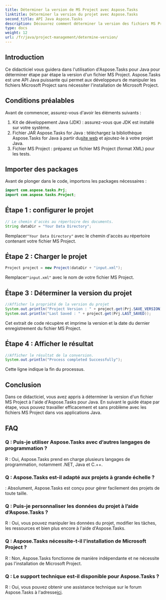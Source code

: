 ```yaml
---
title: Déterminer la version de MS Project avec Aspose.Tasks
linktitle: Déterminer la version du projet avec Aspose.Tasks
second_title: API Java Aspose.Tasks
description: Découvrez comment déterminer la version des fichiers MS Project par programme à l'aide d'Aspose.Tasks pour Java. Guide étape par étape avec des exemples de code.
type: docs
weight: 12
url: /fr/java/project-management/determine-version/
---
```

## Introduction
Ce didacticiel vous guidera dans l'utilisation d'Aspose.Tasks pour Java pour déterminer étape par étape la version d'un fichier MS Project. Aspose.Tasks est une API Java puissante qui permet aux développeurs de manipuler les fichiers Microsoft Project sans nécessiter l'installation de Microsoft Project.
## Conditions préalables
Avant de commencer, assurez-vous d'avoir les éléments suivants :
1. Kit de développement Java (JDK) : assurez-vous que JDK est installé sur votre système.
2.  Fichier JAR Aspose.Tasks for Java : téléchargez la bibliothèque Aspose.Tasks for Java à partir du[site web](https://releases.aspose.com/tasks/java/) et ajoutez-le à votre projet Java.
3. Fichier MS Project : préparez un fichier MS Project (format XML) pour les tests.

## Importer des packages
Avant de plonger dans le code, importons les packages nécessaires :
```java
import com.aspose.tasks.Prj;
import com.aspose.tasks.Project;
```
## Étape 1 : configurer le projet
```java
// Le chemin d'accès au répertoire des documents.
String dataDir = "Your Data Directory";
```
 Remplacer`"Your Data Directory"` avec le chemin d'accès au répertoire contenant votre fichier MS Project.
## Étape 2 : Charger le projet
```java
Project project = new Project(dataDir + "input.xml");
```
 Remplacer`"input.xml"` avec le nom de votre fichier MS Project.
## Étape 3 : Déterminer la version du projet
```java
//Afficher la propriété de la version du projet
System.out.println("Project Version : " + project.get(Prj.SAVE_VERSION));
System.out.println("Last Saved : " + project.get(Prj.LAST_SAVED));
```
Cet extrait de code récupère et imprime la version et la date du dernier enregistrement du fichier MS Project.
## Étape 4 : Afficher le résultat
```java
//Afficher le résultat de la conversion.
System.out.println("Process completed Successfully");
```
Cette ligne indique la fin du processus.

## Conclusion
Dans ce didacticiel, vous avez appris à déterminer la version d'un fichier MS Project à l'aide d'Aspose.Tasks pour Java. En suivant le guide étape par étape, vous pouvez travailler efficacement et sans problème avec les fichiers MS Project dans vos applications Java.

## FAQ
### Q : Puis-je utiliser Aspose.Tasks avec d’autres langages de programmation ?
R : Oui, Aspose.Tasks prend en charge plusieurs langages de programmation, notamment .NET, Java et C.++.
### Q : Aspose.Tasks est-il adapté aux projets à grande échelle ?
: Absolument, Aspose.Tasks est conçu pour gérer facilement des projets de toute taille.
### Q : Puis-je personnaliser les données du projet à l’aide d’Aspose.Tasks ?
R : Oui, vous pouvez manipuler les données du projet, modifier les tâches, les ressources et bien plus encore à l'aide d'Aspose.Tasks.
### Q : Aspose.Tasks nécessite-t-il l'installation de Microsoft Project ?
R : Non, Aspose.Tasks fonctionne de manière indépendante et ne nécessite pas l'installation de Microsoft Project.
### Q : Le support technique est-il disponible pour Aspose.Tasks ?
 R : Oui, vous pouvez obtenir une assistance technique sur le forum Aspose.Tasks à l'adresse[ici](https://forum.aspose.com/c/tasks/15).